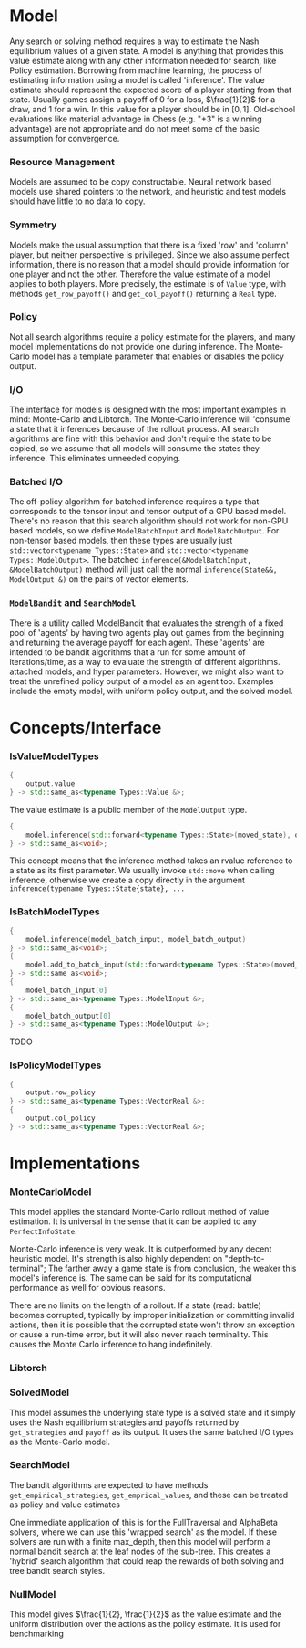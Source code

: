 
# Model
Any search or solving method requires a way to estimate the Nash equilibrium values of a given state. A model is anything that provides this value estimate along with any other information needed for search, like Policy estimation.
Borrowing from machine learning, the process of estimating information using a model is called 'inference'.
The value estimate should represent the expected score of a player starting from that state. Usually games assign a payoff of $0$ for a loss, $\frac{1}{2}$ for a draw, and $1$ for a win. In this value for a player should be in $[0, 1]$. Old-school evaluations like material advantage in Chess (e.g. "+3" is a winning advantage) are not appropriate and do not meet some of the basic assumption for convergence.

### Resource Management
Models are assumed to be copy constructable. Neural network based models use shared pointers to the network, and heuristic and test models should have little to no data to copy.

### Symmetry
Models make the usual assumption that there is a fixed 'row' and 'column' player, but neither perspective is privileged. Since we also assume perfect information, there is no reason that a model should provide information for one player and not the other.
Therefore the value estimate of a model applies to both players. More precisely, the estimate is of `Value` type, with methods `get_row_payoff()` and `get_col_payoff()` returning a `Real` type.
### Policy
Not all search algorithms require a policy estimate for the players, and many model implementations do not provide one during inference. The Monte-Carlo model has a template parameter that enables or disables the policy output.

### I/O
The interface for models is designed with the most important examples in mind: Monte-Carlo and Libtorch. The Monte-Carlo inference will 'consume' a state that it inferences because of the rollout process. All search algorithms are fine with this behavior and don't require the state to be copied, so we assume that all models will consume the states they inference. This eliminates unneeded copying.

### Batched I/O
The off-policy algorithm for batched inference requires a type that corresponds to the tensor input and tensor output of a GPU based model. There's no reason that this search algorithm should not work for non-GPU based models, so we define `ModelBatchInput` and `ModelBatchOutput`.
For non-tensor based models, then these types are usually just `std::vector<typename Types::State>` and `std::vector<typename Types::ModelOutput>`. The batched `inference(&ModelBatchInput, &ModelBatchOutput)` method will just call the normal `inference(State&&, ModelOutput &)` on the pairs of vector elements. 

### `ModelBandit` and `SearchModel`
There is a utility called ModelBandit that evaluates the strength of a fixed pool of 'agents' by having two agents play out games from the beginning and returning the average payoff for each agent.
These 'agents' are intended to be bandit algorithms that a run for some amount of iterations/time, as a way to evaluate the strength of different algorithms. attached models, and hyper parameters.
However, we might also want to treat the unrefined policy output of a model as an agent too. Examples include the empty model, with uniform policy output, and the solved model.

# Concepts/Interface

### IsValueModelTypes
```cpp
{
    output.value
} -> std::same_as<typename Types::Value &>;
```
The value estimate is a public member of the `ModelOutput` type.
```cpp
{
    model.inference(std::forward<typename Types::State>(moved_state), output)
} -> std::same_as<void>;
```
This concept means that the inference method takes an rvalue reference to a state as its first parameter. We usually invoke `std::move` when calling inference, otherwise we create a copy directly in the argument `inference(typename Types::State{state}, ...`
### IsBatchModelTypes
```cpp
{
    model.inference(model_batch_input, model_batch_output)
} -> std::same_as<void>;
{
    model.add_to_batch_input(std::forward<typename Types::State>(moved_state), model_batch_input)
} -> std::same_as<void>;
{
    model_batch_input[0]
} -> std::same_as<typename Types::ModelInput &>;
{
    model_batch_output[0]
} -> std::same_as<typename Types::ModelOutput &>;
```
TODO

### IsPolicyModelTypes
```cpp
{
    output.row_policy
} -> std::same_as<typename Types::VectorReal &>;
{
    output.col_policy
} -> std::same_as<typename Types::VectorReal &>;
```

# Implementations

### MonteCarloModel

This model applies the standard Monte-Carlo rollout method of value estimation. It is universal in the sense that it can be applied to any `PerfectInfoState`.

Monte-Carlo inference is very weak. It is outperformed by any decent heuristic model. It's strength is also highly dependent on "depth-to-terminal"; The farther away a game state is from conclusion, the weaker this model's inference is. The same can be said for its computational performance as well for obvious reasons.

There are no limits on the length of a rollout. If a state (read: battle) becomes corrupted, typically by improper initialization or committing invalid actions, then it is possible that the corrupted state won't throw an exception or cause a run-time error, but it will also never reach terminality. This causes the Monte Carlo inference to hang indefinitely.

### Libtorch

### SolvedModel
This model assumes the underlying state type is a solved state and it simply uses the Nash equilibrium strategies and payoffs returned by `get_strategies` and `payoff` as its output. It uses the same batched I/O types as the Monte-Carlo model.

### SearchModel
The bandit algorithms are expected to have methods `get_empirical_strategies`, `get_emprical_values`, and these can be treated as policy and value estimates

One immediate application of this is for the FullTraversal and AlphaBeta solvers, where we can use this 'wrapped search' as the model. If these solvers are run with a finite max_depth, then this model will perform a normal bandit search at the leaf nodes of the sub-tree. 
This creates a 'hybrid' search algorithm that could reap the rewards of both solving and tree bandit search styles. 

### NullModel
This model gives $\frac{1}{2}, \frac{1}{2}$ as the value estimate and the uniform distribution over the actions as the policy estimate. It is used for benchmarking   
